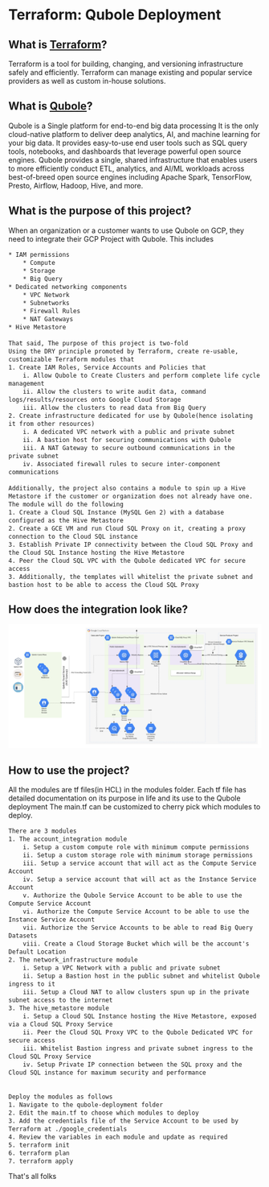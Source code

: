 # Terraform: Qubole Deployment 

<h2>What is <a href="https://www.terraform.io/">Terraform</a>?</h2>
<p>
    Terraform is a tool for building, changing, and versioning infrastructure safely and efficiently. 
    Terraform can manage existing and popular service providers as well as custom in-house solutions.
</p>

<h2>What is <a href="https://www.qubole.com/">Qubole</a>?</h2>
<p>
    Qubole is a Single platform for end-to-end big data processing
    It is the only cloud-native platform to deliver deep analytics, AI, and machine learning for your big data. 
    It provides easy-to-use end user tools such as SQL query tools, notebooks, and dashboards that leverage powerful open source engines. 
    Qubole provides a single, shared infrastructure that enables users to more efficiently conduct ETL, analytics, and AI/ML workloads 
    across best-of-breed open source engines including Apache Spark, TensorFlow, Presto, Airflow, Hadoop, Hive, and more.
</p>

<h2>What is the purpose of this project?</h2>
<p>
    When an organization or a customer wants to use Qubole on GCP, they need to integrate their GCP Project with Qubole. This includes
    
    * IAM permissions
        * Compute
        * Storage
        * Big Query
    * Dedicated networking components
        * VPC Network
        * Subnetworks
        * Firewall Rules
        * NAT Gateways
    * Hive Metastore
    
    That said, The purpose of this project is two-fold
    Using the DRY principle promoted by Terraform, create re-usable, customizable Terraform modules that
    1. Create IAM Roles, Service Accounts and Policies that 
        i. Allow Qubole to Create Clusters and perform complete life cycle management
        ii. Allow the clusters to write audit data, command logs/results/resources onto Google Cloud Storage
        iii. Allow the clusters to read data from Big Query
    2. Create infrastructure dedicated for use by Qubole(hence isolating it from other resources)
        i. A dedicated VPC network with a public and private subnet
        ii. A bastion host for securing communications with Qubole
        iii. A NAT Gateway to secure outbound communications in the private subnet
        iv. Associated firewall rules to secure inter-component communications
        
    Additionally, the project also contains a module to spin up a Hive Metastore if the customer or organization does not already have one.
    The module will do the following
    1. Create a Cloud SQL Instance (MySQL Gen 2) with a database configured as the Hive Metastore
    2. Create a GCE VM and run Cloud SQL Proxy on it, creating a proxy connection to the Cloud SQL instance
    3. Establish Private IP connectivity between the Cloud SQL Proxy and the Cloud SQL Instance hosting the Hive Metastore
    4. Peer the Cloud SQL VPC with the Qubole dedicated VPC for secure access
    3. Additionally, the templates will whitelist the private subnet and bastion host to be able to access the Cloud SQL Proxy
</p>       

<h2>How does the integration look like?</h2>
<p>
    <img src="./readme_files/qubole_gcp_integration_diagram.png" title="Qubole GCP Integration Reference Architecture">
</p>

<h2>How to use the project?</h2>
<p>
    All the modules are tf files(in HCL) in the modules folder. Each tf file has detailed documentation on its purpose in life and its use to the Qubole deployment
    The main.tf can be customized to cherry pick which modules to deploy.
</p>

    There are 3 modules
    1. The account_integration module
        i. Setup a custom compute role with minimum compute permissions
        ii. Setup a custom storage role with minimum storage permissions
        iii. Setup a service account that will act as the Compute Service Account
        iv. Setup a service account that will act as the Instance Service Account
        v. Authorize the Qubole Service Account to be able to use the Compute Service Account
        vi. Authorize the Compute Service Account to be able to use the Instance Service Account
        vii. Authorize the Service Accounts to be able to read Big Query Datasets
        viii. Create a Cloud Storage Bucket which will be the account's Default Location
    2. The network_infrastructure module
        i. Setup a VPC Network with a public and private subnet
        ii. Setup a Bastion host in the public subnet and whitelist Qubole ingress to it
        iii. Setup a Cloud NAT to allow clusters spun up in the private subnet access to the internet
    3. The hive_metastore module
        i. Setup a Cloud SQL Instance hosting the Hive Metastore, exposed via a Cloud SQL Proxy Service
        ii. Peer the Cloud SQL Proxy VPC to the Qubole Dedicated VPC for secure access
        iii. Whitelist Bastion ingress and private subnet ingress to the Cloud SQL Proxy Service
        iv. Setup Private IP connection between the SQL proxy and the Cloud SQL instance for maximum security and performance


    Deploy the modules as follows
    1. Navigate to the qubole-deployment folder
    2. Edit the main.tf to choose which modules to deploy
    3. Add the credentials file of the Service Account to be used by Terraform at ./google_credentials
    4. Review the variables in each module and update as required
    5. terraform init
    6. terraform plan
    7. terraform apply


<p>That's all folks</p>
